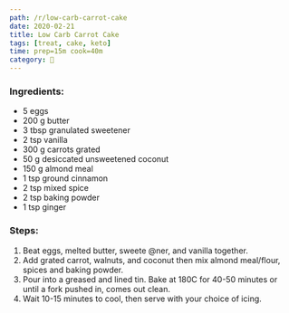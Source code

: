```yaml
---
path: /r/low-carb-carrot-cake
date: 2020-02-21
title: Low Carb Carrot Cake
tags: [treat, cake, keto]
time: prep=15m cook=40m
category: 🍰
---
```


### Ingredients:

-   5 eggs
-   200 g butter
-   3 tbsp granulated sweetener
-   2 tsp vanilla
-   300 g carrots grated
-   50 g desiccated unsweetened coconut
-   150 g almond meal
-   1 tsp ground cinnamon
-   2 tsp mixed spice
-   2 tsp baking powder
-   1 tsp ginger

### Steps:

1. Beat eggs, melted butter, sweete @ner, and vanilla together.
2. Add grated carrot, walnuts, and coconut then mix almond meal/flour, spices and baking powder.
3. Pour into a greased and lined tin. Bake at 180C for 40-50 minutes or until a fork pushed in, comes out clean.
4. Wait 10-15 minutes to cool, then serve with your choice of icing.
